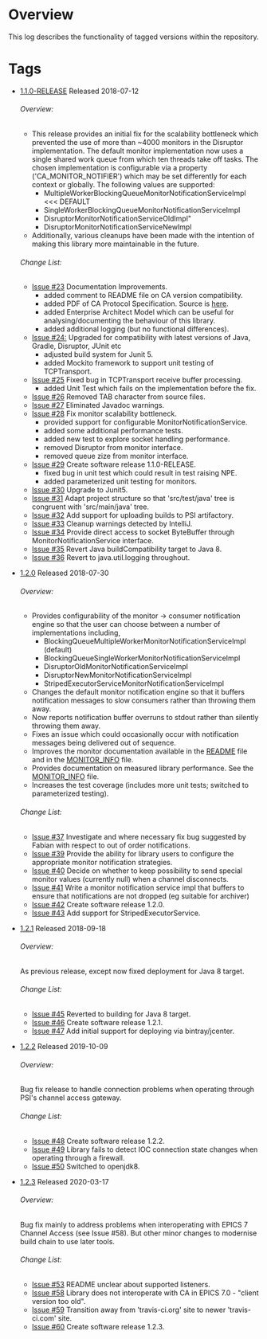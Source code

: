 # Overview

This log describes the functionality of tagged versions within the repository.

# Tags  
* [1.1.0-RELEASE](https://github.com/channelaccess/ca/releases/tag/1.1.0) Released 2018-07-12
  ###### Overview:
  - This release provides an initial fix for the scalability bottleneck which prevented the use of more than ~4000 monitors
    in the Disruptor implementation. The default monitor implementation now uses a single shared work queue from which ten 
    threads take off tasks. The chosen implementation is configurable via a property ('CA_MONITOR_NOTIFIER') which may be 
    set differently for each context or globally. The following values are supported:
      - MultipleWorkerBlockingQueueMonitorNotificationServiceImpl  <<< DEFAULT
      - SingleWorkerBlockingQueueMonitorNotificationServiceImpl
      - DisruptorMonitorNotificationServiceOldImpl"
      - DisruptorMonitorNotificationServiceNewImpl
  - Additionally, various cleanups have been made with the intention of making this library more maintainable in the future.
  ###### Change List: 
  - [Issue #23](https://github.com/channelaccess/ca/issues/23) Documentation Improvements.
     - added comment to README file on CA version compatibility. 
     - added PDF of CA Protocol Specification. Source is [here](https://epics.anl.gov/base/R3-16/1-docs/CAproto/index.html). 
     - added Enterprise Architect Model which can be useful for analysing/documenting the behaviour of this library. 
     - added additional logging (but no functional differences).         
  - [Issue #24:](https://github.com/channelaccess/ca/issues/24)  Upgraded for compatibility with latest versions of Java, Gradle, Disruptor, JUnit etc
     - adjusted build system for Junit 5. 
     - added Mockito framework to support unit testing of TCPTransport.
  - [Issue #25](https://github.com/channelaccess/ca/issues/25)  Fixed bug in TCPTransport receive buffer processing. 
     - added Unit Test which fails on the implementation before the fix. 
  - [Issue #26](https://github.com/channelaccess/ca/issues/26)  Removed TAB character from source files.
  - [Issue #27](https://github.com/channelaccess/ca/issues/27)  Eliminated Javadoc warnings. 
  - [Issue #28](https://github.com/channelaccess/ca/issues/28)  Fix monitor scalability bottleneck.
     - provided support for configurable MonitorNotificationService. 
     - added some additional performance tests.
     - added new test to explore socket handling performance. 
     - removed Disruptor from monitor interface.
     - removed queue zize from monitor interface. 
  - [Issue #29](https://github.com/channelaccess/ca/issues/29) Create software release 1.1.0-RELEASE. 
     - fixed bug in unit test which could result in test raising NPE. 
     - added parameterized unit testing for monitors.    
  - [Issue #30](https://github.com/channelaccess/ca/issues/30) Upgrade to Junit5.
  - [Issue #31](https://github.com/channelaccess/ca/issues/31) Adapt project structure so that 'src/test/java' tree is congruent with 'src/main/java' tree.
  - [Issue #32](https://github.com/channelaccess/ca/issues/32) Add support for uploading builds to PSI artifactory.
  - [Issue #33](https://github.com/channelaccess/ca/issues/33) Cleanup warnings detected by IntelliJ.
  - [Issue #34](https://github.com/channelaccess/ca/issues/34) Provide direct access to socket ByteBuffer through MonitorNotificationService interface.
  - [Issue #35](https://github.com/channelaccess/ca/issues/35) Revert Java buildCompatibility target to Java 8.
  - [Issue #36](https://github.com/channelaccess/ca/issues/35) Revert to java.util.logging throughout.
  
  
* [1.2.0](https://github.com/channelaccess/ca/releases/tag/1.2.0) Released 2018-07-30
   ###### Overview:
   * Provides configurability of the monitor -> consumer notification engine so that the user can choose between a number of implementations including,
      * BlockingQueueMultipleWorkerMonitorNotificationServiceImpl (default)
      * BlockingQueueSingleWorkerMonitorNotificationServiceImpl
      * DisruptorOldMonitorNotificationServiceImpl
      * DisruptorNewMonitorNotificationServiceImpl
      * StripedExecutorServiceMonitorNotificationServiceImpl
   * Changes the default monitor notification engine so that it buffers notification messages to slow consumers rather than throwing them away.
   * Now reports notification buffer overruns to stdout rather than silently throwing them away.
   * Fixes an issue which could occasionally occur with notification messages being delivered out of sequence.
   * Improves the monitor documentation available in the [README](https://github.com/channelaccess/ca/blob/master/README.md) file and in the [MONITOR_INFO](https://github.com/channelaccess/ca/blob/master/MONITOR_INFO.md) file.
   * Provides documentation on measured library performance. See the [MONITOR_INFO](https://github.com/channelaccess/ca/blob/master/MONITOR_INFO.md) file.
   * Increases the test coverage (includes more unit tests; switched to parameterized testing).
   ###### Change List:    
   - [Issue #37](https://github.com/channelaccess/ca/issues/37) Investigate and where necessary fix bug suggested by Fabian with respect to out of order notifications.
   - [Issue #39](https://github.com/channelaccess/ca/issues/39) Provide the ability for library users to configure the appropriate monitor notification strategies. 
   - [Issue #40](https://github.com/channelaccess/ca/issues/40) Decide on whether to keep possibility to send special monitor values (currently null) when a channel disconnects. 
   - [Issue #41](https://github.com/channelaccess/ca/issues/41) Write a monitor notification service impl that buffers to ensure that notifications are not dropped (eg suitable for archiver)
   - [Issue #42](https://github.com/channelaccess/ca/issues/42) Create software release 1.2.0. 
   - [Issue #43](https://github.com/channelaccess/ca/issues/43) Add support for StripedExecutorService. 
   
* [1.2.1](https://github.com/channelaccess/ca/releases/tag/1.2.1) Released 2018-09-18
   ###### Overview:
   As previous release, except now fixed deployment for Java 8 target.
   ###### Change List:    
   * [Issue #45](https://github.com/channelaccess/ca/issues/45) Reverted to building for Java 8 target.
   * [Issue #46](https://github.com/channelaccess/ca/issues/46) Create software release 1.2.1. 
   * [Issue #47](https://github.com/channelaccess/ca/issues/47) Add initial support for deploying via bintray/jcenter.
   
* [1.2.2](https://github.com/channelaccess/ca/releases/tag/1.2.2) Released 2019-10-09
   ###### Overview:
   Bug fix release to handle connection problems when operating through PSI's channel access gateway.
   ###### Change List:    
   * [Issue #48](https://github.com/channelaccess/ca/issues/48) Create software release 1.2.2. 
   * [Issue #49](https://github.com/channelaccess/ca/issues/49) Library fails to detect IOC connection state changes when operating through a firewall.
   * [Issue #50](https://github.com/channelaccess/ca/issues/50) Switched to openjdk8. 
   
* [1.2.3](https://github.com/channelaccess/ca/releases/tag/1.2.3) Released 2020-03-17
  ###### Overview:
  Bug fix mainly to address problems when interoperating with EPICS 7 Channel Access (see Issue #58). But other minor changes 
  to modernise build chain to use later tools.
  ###### Change List:   
  * [Issue #53](https://github.com/channelaccess/ca/issues/57) README unclear about supported listeners.
  * [Issue #58](https://github.com/channelaccess/ca/issues/58) Library does not interoperate with CA in EPICS 7.0 - "client version too old".
  * [Issue #59](https://github.com/channelaccess/ca/issues/59) Transition away from 'travis-ci.org' site to newer 'travis-ci.com' site.
  * [Issue #60](https://github.com/channelaccess/ca/issues/60) Create software release 1.2.3. 

